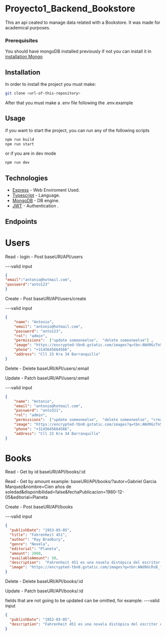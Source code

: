 # Proyecto1_Backend_Bookstore
This an api ceated to manage data related with a Bookstore. It was made for academical purposes.

### Prerequisites

You should have mongoDB installed previously if not you can install it in 
[installation Mongo](https://www.mongodb.com/docs/manual/administration/install-community/) 

## Installation

In order to install the project you must make:
```bash
git clone <url-of-this-repository>
```

After that you must make a .env file following the .env.example


## Usage

if you want to start the project, you can run any of the following scripts

```bash
npm run build
npm run start
```
or if you are in dev mode 
```bash
npm run dev
```


## Technologies

* [Express](https://expressjs.com/es/) - Web Enviroment Used.
* [Typescript](https://www.typescriptlang.org) - Language.
* [MongoDB](https://www.mongodb.com) - DB engine.
* [JWT](https://jwt.io) - Authentication .


## Endpoints

# Users

Read - login - Post
baseURl/API/users

---valid input </br>
```json
{
"email":"antonio@hotmail.com",
"password":"anto123"
}
```
Create - Post
baseURl/API/users/create

---valid input </br>
```json
{ 
    "name": "Antonio",
    "email": "antonio@hotmail.com",
    "password": "anto123",
    "rol": "admin",
    "permissions":  ["update someoneelse",  "delete someoneelse"] ,
    "image": "https://encrypted-tbn0.gstatic.com/images?q=tbn:ANd9GcTnSA1zygA3rubv-VK0DrVcQ02Po79kJhXo_A&s",
    "phone": "+3145645664566",
    "address": "Cll 23 Kra 34 Barranquilla"
}
```
Delete - Delete
baseURl/API/users/:email

Update - Patch 
baseURl/API/users/:email

---valid input </br>
```json
{
    "name": "Antonio",
    "email": "antonio@hotmail.com",
    "password": "anto321",
    "rol": "admin",
    "permissions":  ["update someoneelse",  "delete someoneelse", "create"] ,
    "image": "https://encrypted-tbn0.gstatic.com/images?q=tbn:ANd9GcTnSA1zygA3rubv-VK0DrVcQ02Po79kJhXo_A&s",
    "phone": "+3145645664566",
    "address": "Cll 23 Kra 34 Barranquilla"
}
```
# Books

Read - Get by id
baseURl/API/books/:id

Read - Get by amount
example:
baseURl/API/books/?autor=Gabriel Garcia Marquez&nombre=Cien años de soledad&disponibilidad=false&fechaPublicacion=1980-12-05&editorial=Planeta

Create - Post
baseURl/API/books

---valid input </br>
```json
{
  "publishDate": "1953-03-05",
  "title": "Fahrenheit 451",
  "author": "Ray Bradbury",
  "genre": "Novela",
  "editorial": "Planeta",
  "amount": 2000,
  "availableAmount": 50,
  "description":  "Fahrenheit 451 es una novela distópica del escritor estadounidense Ray Bradbury, publicada en 1953...",
  "image": "https://encrypted-tbn0.gstatic.com/images?q=tbn:ANd9GcRsB_fnDOrkPWxstj7bpcajLhTAO2eYL7FzAQ&s"
}

```
Delete - Delete
baseURl/API/books/:id

Update - Patch 
baseURl/API/books/:id

fields that are not going to be updated can be omitted, for example: 
---valid input </br>
```json
{ 
  "publishDate": "1952-03-05", 
  "description": "Fahrenheit 451 es una novela distópica del escritor estadounidense Ray Bradbury,..."
}
```
